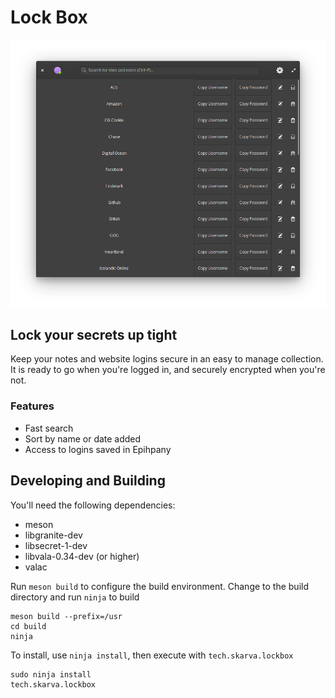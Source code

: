 # Lock Box

![Lock Box Screenshot](data/screenshot1.png?raw=true)

## Lock your secrets up tight

Keep your notes and website logins secure in an easy to manage collection. It is ready to go when you're logged in, and securely encrypted when you're not.

### Features
- Fast search
- Sort by name or date added
- Access to logins saved in Epihpany

## Developing and Building

You'll need the following dependencies:
* meson
* libgranite-dev
* libsecret-1-dev
* libvala-0.34-dev (or higher)
* valac

Run `meson build` to configure the build environment. Change to the build directory and run `ninja` to build

    meson build --prefix=/usr
    cd build
    ninja

To install, use `ninja install`, then execute with `tech.skarva.lockbox`

    sudo ninja install
    tech.skarva.lockbox
